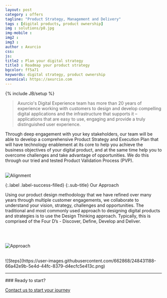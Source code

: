 ```yaml
---
layout: post
category : offers
tagline: "Product Strategy, Management and Delivery"
tags : [digital products, product ownership]
img : solutions/p8.jpg
img-mobile : 
img2 : 
img3 : 
author : Axurcio
css: 
js: 
title2 : Plan your digital strategy
title3 : Roadmap your product strategy
bgcolor: ff5a71
keywords: digital strategy, product ownership 
canonical: https://axurcio.com
---
```

{% include JB/setup %}

> Axurcio's Digital Experience team has more than 20 years of experience working with customers to design and develop compelling digital applications and the infrastructure that supports it – applications that are easy to use, engaging and provide a truly distinguished user experience.   
<!--more-->  

Through deep engagement with your key stakeholders, our team will be able to develop a comprehensive Product Strategy and Execution Plan that will have technology enablement at its core to help you achieve the business objectives of your digital product, and at the same time help you to overcome challenges and take advantage of opportunities. We do this through our tried and tested Product Validation Process (PVP).  
<br />

![Alignment](https://user-images.githubusercontent.com/662868/248431143-dc3e856b-b152-4530-b389-160781873dea.png)

{:.label .label-success-filled}
{:.sub-title}
Our Approach

Using our product design methodology that we have refined over many years through multiple customer engagements, we collaborate to understand your vision, strategy, challenges and opportunities. The traditional and most commonly used approach to designing digital products and strategies is to use the Design Thinking approach. Typically, this is comprised of the Four D’s - Discover, Define, Develop and Deliver.   
<br />


<br />

![Approach](https://user-images.githubusercontent.com/662868/248429973-7f69df2d-c76f-4b35-9af1-d79309420cb1.png)

<br />
![Steps](https://user-images.githubusercontent.com/662868/248431188-66a42e9b-5e4d-44fc-8379-d4ecfc5e413c.png)

<hr />
### Ready to start?  

[Contact us to start your journey](/contact)